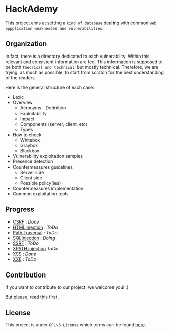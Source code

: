 # HackAdemy
This project aims at setting a `kind of database` dealing with common `web appplication weaknesses and vulnerabilities`.

## Organization
In fact, there is a directory dedicated to each vulnerability. Within this, relevant and consistent information are fed. This information is supposed to be both `theorical and technical`; but mostly technical.
Therefore, we are trying, as much as possible, to start from scratch for the best understanding of the readers.

Here is the general structure of each case:
* Lexic
* Overview 
   * Acronyms - Definition
   * Exploitability
   * Impact
   * Components (server, client, etc)
   * Types 
* How to check
   * Whitebox
   * Graybox 
   * Blackbox
* Vulnerability exploitation samples
* Presence detection
* Countermeasures guidelines
   * Server side
   * Client side
   * Possible policy(ies)
* Countermeasures implementation
* Common exploitation tools 

## Progress
* [CSRF](Vuln/CSRF/README.md) : *Done* 
* [HTMLInjection](Vuln/README.md) : *ToDo*
* [Path Traversal](Vuln/README.md) : *ToDo*
* [SQLInjection](Vuln/SQL_Injection/README.md) : *Doing*
* [SSRF](Vuln/README.md) : *ToDo*
* [XPATH injection](Vuln/XPATH/README.md) *ToDo*
* [XSS](Vuln/XSS/README.md) : *Done*
* [XXE](Vuln/XXE/README.md) : *ToDo*

## Contribution
If you want to contribute to our project, we welcome you! :) 

But please, read [this](CONTRIBUTION.md) first.

## License
This project is under `GPLv3 License` which terms can be found [here](LICENSE).
